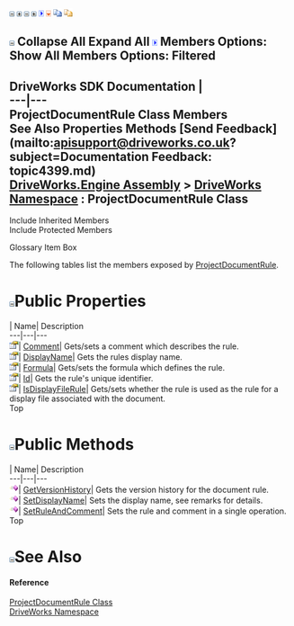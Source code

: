![](dotnetimages/collapse.gif) ![](dotnetimages/expand.gif) ![](dotnetimages/collapse.gif) ![](dotnetimages/expand.gif) ![](dotnetimages/drpdown.gif) ![](dotnetimages/drpdown_orange.gif) ![](dotnetimages/copycode.gif) ![](dotnetimages/copycodeHighlight.gif)

![](dotnetimages/collapse.gif) Collapse All Expand All ![](dotnetimages/drpdown.gif) Members Options: Show All  Members Options: Filtered   
---  
DriveWorks SDK Documentation  |   
---|---  
ProjectDocumentRule Class Members   
See Also Properties Methods [Send Feedback](mailto:apisupport@driveworks.co.uk?subject=Documentation Feedback: topic4399.md)  
[DriveWorks.Engine Assembly](topic2156.md) > [DriveWorks Namespace](topic2159.md) : ProjectDocumentRule Class  
---  
  
Include Inherited Members    
Include Protected Members  


Glossary Item Box

The following tables list the members exposed by [ProjectDocumentRule](topic4399.md).

# ![](dotnetimages/collapse.gif)Public Properties

| Name| Description  
---|---|---  
![Public Property](dotnetimages/publicProperty.gif)| [Comment](topic4408.md)| Gets/sets a comment which describes the rule.   
![Public Property](dotnetimages/publicProperty.gif)| [DisplayName](topic4409.md)| Gets the rules display name.   
![Public Property](dotnetimages/publicProperty.gif)| [Formula](topic4410.md)| Gets/sets the formula which defines the rule.   
![Public Property](dotnetimages/publicProperty.gif)| [Id](topic4411.md)| Gets the rule's unique identifier.   
![Public Property](dotnetimages/publicProperty.gif)| [IsDisplayFileRule](topic4412.md)| Gets/sets whether the rule is used as the rule for a display file associated with the document.   
Top

# ![](dotnetimages/collapse.gif)Public Methods

| Name| Description  
---|---|---  
![Public Method](dotnetimages/publicMethod.gif)| [GetVersionHistory](topic4405.md)| Gets the version history for the document rule.   
![Public Method](dotnetimages/publicMethod.gif)| [SetDisplayName](topic4406.md)| Sets the display name, see remarks for details.   
![Public Method](dotnetimages/publicMethod.gif)| [SetRuleAndComment](topic4407.md)| Sets the rule and comment in a single operation.   
Top

# ![](dotnetimages/collapse.gif)See Also

#### Reference

[ProjectDocumentRule Class](topic4399.md)   
[DriveWorks Namespace](topic2159.md)


